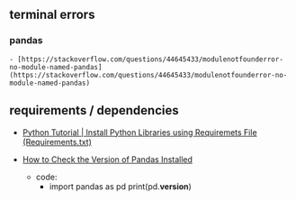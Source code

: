 ## terminal errors
### pandas
    - [https://stackoverflow.com/questions/44645433/modulenotfounderror-no-module-named-pandas](https://stackoverflow.com/questions/44645433/modulenotfounderror-no-module-named-pandas)

## requirements / dependencies
- [Python Tutorial | Install Python Libraries using Requiremets File (Requirements.txt)](https://youtu.be/mBcmdcmZXJg?t=317)

- [How to Check the Version of Pandas Installed](https://datatofish.com/pandas-version-installed/)
    - code:
        - import pandas as pd
          print(pd.__version__)
